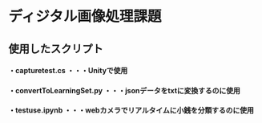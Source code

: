 # ディジタル画像処理課題
## 使用したスクリプト
#### ・capturetest.cs ・・・Unityで使用
#### ・convertToLearningSet.py ・・・jsonデータをtxtに変換するのに使用
#### ・testuse.ipynb ・・・webカメラでリアルタイムに小銭を分類するのに使用
